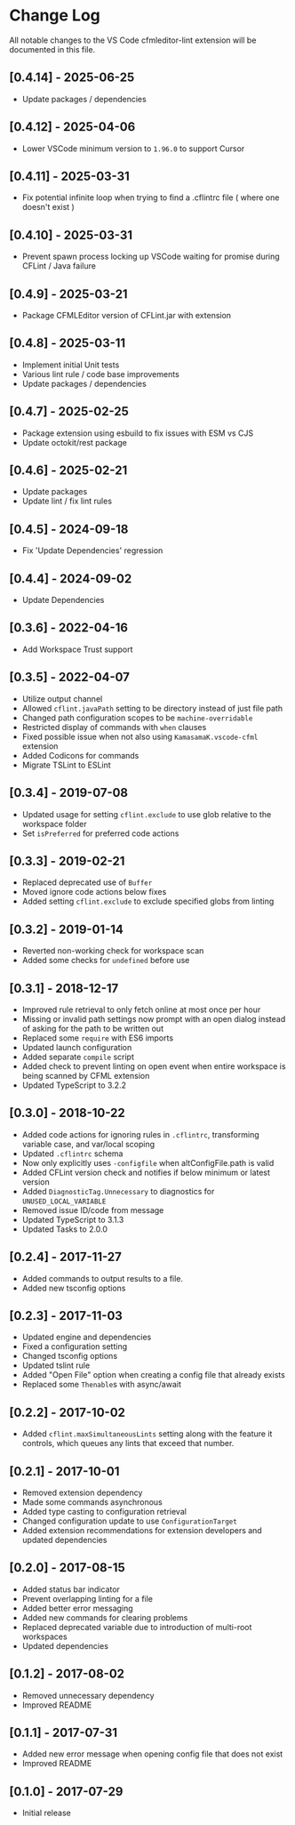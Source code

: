 # Change Log

All notable changes to the VS Code cfmleditor-lint extension will be documented in this file.

## [0.4.14] - 2025-06-25

- Update packages / dependencies

## [0.4.12] - 2025-04-06

- Lower VSCode minimum version to `1.96.0` to support Cursor

## [0.4.11] - 2025-03-31

- Fix potential infinite loop when trying to find a .cflintrc file ( where one doesn't exist )

## [0.4.10] - 2025-03-31

- Prevent spawn process locking up VSCode waiting for promise during CFLint / Java failure

## [0.4.9] - 2025-03-21

- Package CFMLEditor version of CFLint.jar with extension

## [0.4.8] - 2025-03-11

- Implement initial Unit tests
- Various lint rule / code base improvements
- Update packages / dependencies

## [0.4.7] - 2025-02-25

- Package extension using esbuild to fix issues with ESM vs CJS
- Update octokit/rest package

## [0.4.6] - 2025-02-21

- Update packages
- Update lint / fix lint rules

## [0.4.5] - 2024-09-18

- Fix 'Update Dependencies' regression

## [0.4.4] - 2024-09-02

- Update Dependencies

## [0.3.6] - 2022-04-16

- Add Workspace Trust support

## [0.3.5] - 2022-04-07

- Utilize output channel
- Allowed `cflint.javaPath` setting to be directory instead of just file path
- Changed path configuration scopes to be `machine-overridable`
- Restricted display of commands with `when` clauses
- Fixed possible issue when not also using `KamasamaK.vscode-cfml` extension
- Added Codicons for commands
- Migrate TSLint to ESLint

## [0.3.4] - 2019-07-08

- Updated usage for setting `cflint.exclude` to use glob relative to the workspace folder
- Set `isPreferred` for preferred code actions

## [0.3.3] - 2019-02-21

- Replaced deprecated use of `Buffer`
- Moved ignore code actions below fixes
- Added setting `cflint.exclude` to exclude specified globs from linting

## [0.3.2] - 2019-01-14

- Reverted non-working check for workspace scan
- Added some checks for `undefined` before use

## [0.3.1] - 2018-12-17

- Improved rule retrieval to only fetch online at most once per hour
- Missing or invalid path settings now prompt with an open dialog instead of asking for the path to be written out
- Replaced some `require` with ES6 imports
- Updated launch configuration
- Added separate `compile` script
- Added check to prevent linting on open event when entire workspace is being scanned by CFML extension
- Updated TypeScript to 3.2.2

## [0.3.0] - 2018-10-22

- Added code actions for ignoring rules in `.cflintrc`, transforming variable case, and var/local scoping
- Updated `.cflintrc` schema
- Now only explicitly uses `-configfile` when altConfigFile.path is valid
- Added CFLint version check and notifies if below minimum or latest version
- Added `DiagnosticTag.Unnecessary` to diagnostics for `UNUSED_LOCAL_VARIABLE`
- Removed issue ID/code from message
- Updated TypeScript to 3.1.3
- Updated Tasks to 2.0.0

## [0.2.4] - 2017-11-27

- Added commands to output results to a file.
- Added new tsconfig options

## [0.2.3] - 2017-11-03

- Updated engine and dependencies
- Fixed a configuration setting
- Changed tsconfig options
- Updated tslint rule
- Added "Open File" option when creating a config file that already exists
- Replaced some `Thenable`s with async/await

## [0.2.2] - 2017-10-02

- Added `cflint.maxSimultaneousLints` setting along with the feature it controls, which queues any lints that exceed that number.

## [0.2.1] - 2017-10-01

- Removed extension dependency
- Made some commands asynchronous
- Added type casting to configuration retrieval
- Changed configuration update to use `ConfigurationTarget`
- Added extension recommendations for extension developers and updated dependencies

## [0.2.0] - 2017-08-15

- Added status bar indicator
- Prevent overlapping linting for a file
- Added better error messaging
- Added new commands for clearing problems
- Replaced deprecated variable due to introduction of multi-root workspaces
- Updated dependencies

## [0.1.2] - 2017-08-02

- Removed unnecessary dependency
- Improved README

## [0.1.1] - 2017-07-31

- Added new error message when opening config file that does not exist
- Improved README

## [0.1.0] - 2017-07-29

- Initial release
